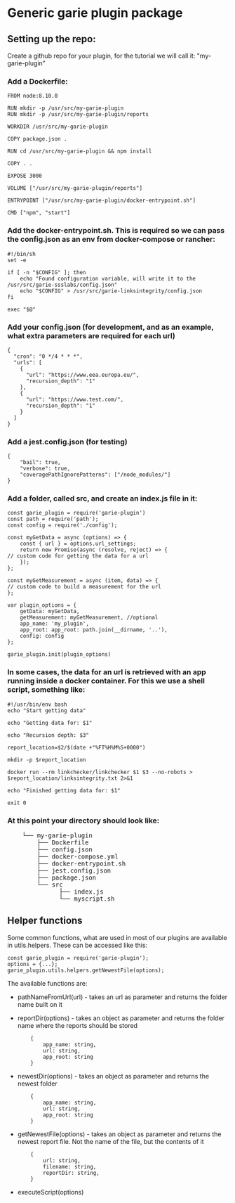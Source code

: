 
# Generic garie plugin package

## Setting up the repo:
Create a github repo for your plugin, for the tutorial we will call it: "my-garie-plugin"
### Add a Dockerfile:
```
FROM node:8.10.0

RUN mkdir -p /usr/src/my-garie-plugin
RUN mkdir -p /usr/src/my-garie-plugin/reports

WORKDIR /usr/src/my-garie-plugin

COPY package.json .

RUN cd /usr/src/my-garie-plugin && npm install

COPY . .

EXPOSE 3000

VOLUME ["/usr/src/my-garie-plugin/reports"]

ENTRYPOINT ["/usr/src/my-garie-plugin/docker-entrypoint.sh"]

CMD ["npm", "start"]
```

### Add the docker-entrypoint.sh. This is required so we can pass the config.json as an env from docker-compose or rancher:
```
#!/bin/sh
set -e

if [ -n "$CONFIG" ]; then
    echo "Found configuration variable, will write it to the /usr/src/garie-ssslabs/config.json"
    echo "$CONFIG" > /usr/src/garie-linksintegrity/config.json
fi

exec "$@"
```

### Add your config.json (for development, and as an example, what extra parameters are required for each url)
```
{
  "cron": "0 */4 * * *",
  "urls": [
    {
      "url": "https://www.eea.europa.eu/",
      "recursion_depth": "1"
    },
    {
      "url": "https://www.test.com/",
      "recursion_depth": "1"
    }
  ]
}
```

### Add a jest.config.json (for testing)
```
{
    "bail": true,
    "verbose": true,
    "coveragePathIgnorePatterns": ["/node_modules/"]
}
```

### Add a folder, called src, and create an index.js file in it:
```
const garie_plugin = require('garie-plugin')
const path = require('path');
const config = require('./config');

const myGetData = async (options) => {
    const { url } = options.url_settings;
    return new Promise(async (resolve, reject) => {
// custom code for getting the data for a url
    });
};

const myGetMeasurement = async (item, data) => {
// custom code to build a measurement for the url
};

var plugin_options = {
    getData: myGetData,
    getMeasurement: myGetMeasurement, //optional
    app_name: 'my_plugin',
    app_root: app_root: path.join(__dirname, '..'),
    config: config
};

garie_plugin.init(plugin_options)
```

### In some cases, the data for an url is retrieved with an app running inside a docker container. For this we use a shell script, something like:
```
#!/usr/bin/env bash
echo "Start getting data"

echo "Getting data for: $1"

echo "Recursion depth: $3"

report_location=$2/$(date +"%FT%H%M%S+0000")

mkdir -p $report_location

docker run --rm linkchecker/linkchecker $1 $3 --no-robots > $report_location/linksintegrity.txt 2>&1

echo "Finished getting data for: $1"

exit 0
```

### At this point your directory should look like:
<pre>
    └── my-garie-plugin
        ├── Dockerfile
        ├── config.json
        ├── docker-compose.yml
        ├── docker-entrypoint.sh
        ├── jest.config.json
        ├── package.json
        └── src
              ├── index.js
              └── myscript.sh
</pre>

## Helper functions
Some common functions, what are used in most of our plugins are available in utils.helpers. These can be accessed like this:
```
const garie_plugin = require('garie-plugin');
options = {...};
garie_plugin.utils.helpers.getNewestFile(options);
```

The available functions are:
- pathNameFromUrl(url) - takes an url as parameter and returns the folder name built on it
- reportDir(options)	- takes an object as parameter and returns the folder name where the reports should be stored
	```		
		{
			app_name: string,
			url: string,
			app_root: string
		}
	```
- newestDir(options) - takes an object as parameter and returns the newest folder
	```		
		{
			app_name: string,
			url: string,
			app_root: string
		}
	```
- getNewestFile(options) - takes an object as parameter and returns the newest report file. Not the name of the file, but the contents of it
	```		
		{
			url: string,
			filename: string,
			reportDir: string,
		}
	```

- executeScript(options) 

